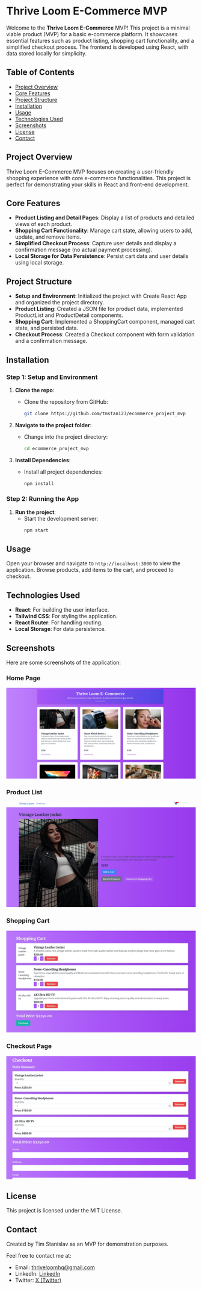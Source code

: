 # Thrive Loom E-Commerce MVP

Welcome to the **Thrive Loom E-Commerce** MVP! This project is a minimal viable product (MVP) for a basic e-commerce platform. It showcases essential features such as product listing, shopping cart functionality, and a simplified checkout process. The frontend is developed using React, with data stored locally for simplicity.

## Table of Contents

- [Project Overview](#project-overview)
- [Core Features](#core-features)
- [Project Structure](#project-structure)
- [Installation](#installation)
- [Usage](#usage)
- [Technologies Used](#technologies-used)
- [Screenshots](#screenshots)
- [License](#license)
- [Contact](#contact)

## Project Overview

Thrive Loom E-Commerce MVP focuses on creating a user-friendly shopping experience with core e-commerce functionalities. This project is perfect for demonstrating your skills in React and front-end development.

## Core Features

- **Product Listing and Detail Pages**: Display a list of products and detailed views of each product.
- **Shopping Cart Functionality**: Manage cart state, allowing users to add, update, and remove items.
- **Simplified Checkout Process**: Capture user details and display a confirmation message (no actual payment processing).
- **Local Storage for Data Persistence**: Persist cart data and user details using local storage.

## Project Structure

- **Setup and Environment**: Initialized the project with Create React App and organized the project directory.
- **Product Listing**: Created a JSON file for product data, implemented ProductList and ProductDetail components.
- **Shopping Cart**: Implemented a ShoppingCart component, managed cart state, and persisted data.
- **Checkout Process**: Created a Checkout component with form validation and a confirmation message.

## Installation

### Step 1: Setup and Environment

1. **Clone the repo**:
   - Clone the repository from GitHub:
     ```bash
     git clone https://github.com/tmstani23/ecommerce_project_mvp
     ```

2. **Navigate to the project folder**:
   - Change into the project directory:
     ```bash
     cd ecommerce_project_mvp
     ```

3. **Install Dependencies**:
   - Install all project dependencies:
     ```bash
     npm install
     ```

### Step 2: Running the App

1. **Run the project**:
   - Start the development server:
     ```bash
     npm start
     ```

## Usage

Open your browser and navigate to `http://localhost:3000` to view the application. Browse products, add items to the cart, and proceed to checkout.

## Technologies Used

- **React**: For building the user interface.
- **Tailwind CSS**: For styling the application.
- **React Router**: For handling routing.
- **Local Storage**: For data persistence.

## Screenshots

Here are some screenshots of the application:

### Home Page
![Home Page](e-commerce-platform/src/screenshots/homepage1.jpg)

### Product List
![Product List](e-commerce-platform/src/screenshots/prodDetail1.jpg)

### Shopping Cart
![Shopping Cart](e-commerce-platform/src/screenshots/shoppingCart.jpg)

### Checkout Page
![Checkout Page](e-commerce-platform/src/screenshots/checkout.jpg)

## License

This project is licensed under the MIT License.

## Contact

Created by Tim Stanislav as an MVP for demonstration purposes.

Feel free to contact me at:
- Email: [thriveloomhq@gmail.com](mailto:thriveloomhq@gmail.com)
- LinkedIn: [LinkedIn](https://www.linkedin.com)
- Twitter: [X (Twitter)](https://twitter.com)
